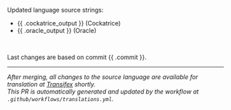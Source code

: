 Updated language source strings:
- {{ .cockatrice_output }} (Cockatrice)
- {{ .oracle_output }} (Oracle)

<br>

Last changes are based on commit {{ .commit }}.

---
*After merging, all changes to the source language are available for translation at [Transifex](https://www.transifex.com/projects/p/cockatrice/) shortly.*<br>
*This PR is automatically generated and updated by the workflow at `.github/workflows/translations.yml`.*
